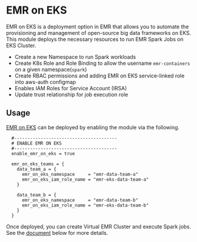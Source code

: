 # EMR on EKS

EMR on EKS is a deployment option in EMR that allows you to automate the provisioning and management of open-source big data frameworks on EKS.
This module deploys the necessary resources to run EMR Spark Jobs on EKS Cluster.

- Create a new Namespace to run Spark workloads
- Create K8s Role and Role Binding to allow the username `emr-containers` on a given namespace(`spark`)
- Create RBAC permissions and adding EMR on EKS service-linked role into aws-auth configmap
- Enables IAM Roles for Service Account (IRSA)
- Update trust relationship for job execution role

## Usage

[EMR on EKS](https://github.com/aws-ia/terraform-aws-eks-blueprints/tree/main/modules/emr-on-eks) can be deployed by enabling the module via the following.


```hcl
  #---------------------------------------
  # ENABLE EMR ON EKS
  #---------------------------------------
  enable_emr_on_eks = true

  emr_on_eks_teams = {
    data_team_a = {
      emr_on_eks_namespace     = "emr-data-team-a"
      emr_on_eks_iam_role_name = "emr-eks-data-team-a"
    }

    data_team_b = {
      emr_on_eks_namespace     = "emr-data-team-b"
      emr_on_eks_iam_role_name = "emr-eks-data-team-b"
    }
  }
```

Once deployed, you can create Virtual EMR Cluster and execute Spark jobs. See the [document](https://docs.aws.amazon.com/emr/latest/EMR-on-EKS-DevelopmentGuide/setting-up-registration.html) below for more details.
